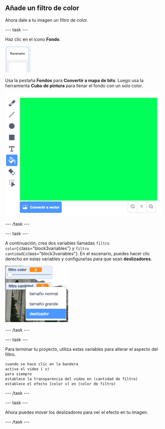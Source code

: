 ## Añade un filtro de color

Ahora dale a tu imagen un filtro de color.

--- task ---

Haz clic en el icono **Fondo**.

![image showing stage icon](images/stage.png)

Usa la pestaña **Fondos** para **Convertir a mapa de bits**. Luego usa la herramienta **Cubo de pintura** para llenar el fondo con un solo color.

![image showing the filled in backdrop for the stage](images/paint-bucket.png)

--- /task ---

--- task ---

A continuación, crea dos variables llamadas `filtro color`{:class="block3variables"} y `filtro cantidad`{:class="block3variables"}. En el escenario, puedes hacer clic derecho en estas variables y configurarlas para que sean **deslizadores**.

![image showing the variables being changed to sliders](images/sliders.png)

--- /task ---

--- task ---

Para terminar tu proyecto, utiliza estas variables para alterar el aspecto del filtro.

```blocks3
cuando se hace clic en la bandera
activa el video ( v)
para siempre
establece la transparencia del video en (cantidad de filtro)
establece el efecto [color v] en (color de filtro)
```

--- /task ---

--- task ---

Ahora puedes mover los deslizadores para ver el efecto en tu imagen.

--- /task ---




